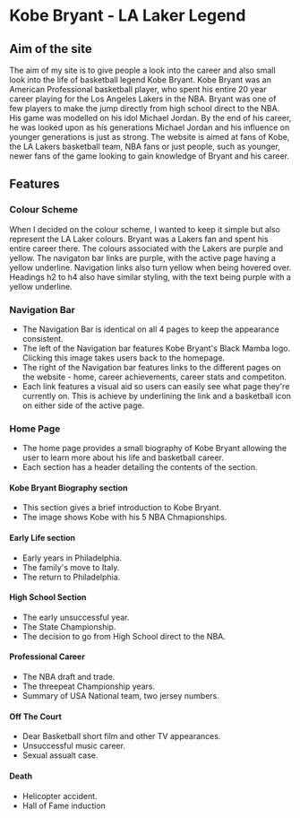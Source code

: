 # **Kobe Bryant - LA Laker Legend**
## **Aim of the site**
The aim of my site is to give people a look into the career and also small look into the life of basketball legend Kobe Bryant. Kobe Bryant was an American Professional basketball player, who spent his entire 20 year career playing for the Los Angeles Lakers in the NBA. Bryant was one of few players to make the jump directly from high school direct to the NBA. His game was modelled on his idol Michael Jordan. By the end of his career, he was looked upon as his generations Michael Jordan and his influence on younger generations is just as strong. The website is aimed at fans of Kobe, the LA Lakers basketball team, NBA fans or just people, such as younger, newer fans of the game looking to gain knowledge of Bryant and his career.

## **Features**

### **Colour Scheme**

When I decided on the colour scheme, I wanted to keep it simple but also represent the LA Laker colours. Bryant was a Lakers fan and spent his entire career there. The colours associated with the Lakers are purple and yellow. The navigaton bar links are purple, with the active page having a yellow underline. Navigation links also turn yellow when being hovered over. Headings h2 to h4 also have similar styling, with the text being purple with a yellow underline.

### **Navigation Bar**

* The Navigation Bar is identical on all 4 pages to keep the appearance consistent.
* The left of the Navigation bar features Kobe Bryant's Black Mamba logo. Clicking this image takes users back to the homepage.
* The right of the Navigation bar features links to the different pages on the website - home, career achievements, career stats and competiton.
* Each link features a visual aid so users can easily see what page they're currently on. This is achieve by underlining the link and a basketball icon on either side of the active page.

### **Home Page**

* The home page provides a small biography of Kobe Bryant allowing the user to learn more about his life and basketball career.
* Each section has a header detailing the contents of the section.

#### **Kobe Bryant Biography section**

* This section gives a brief introduction to Kobe Bryant.
* The image shows Kobe with his 5 NBA Chmapionships.

#### **Early Life section**

* Early years in Philadelphia.
* The family's move to Italy.
* The return to Philadelphia.

#### **High School Section**

* The early unsuccessful year.
* The State Championship.
* The decision to go from High School direct to the NBA.

#### **Professional Career**

* The NBA draft and trade.
* The threepeat Championship years.
* Summary of USA National team, two jersey numbers.

#### **Off The Court**

* Dear Basketball short film and other TV appearances.
* Unsuccessful music career.
* Sexual assualt case.

#### **Death**

* Helicopter accident.
* Hall of Fame induction